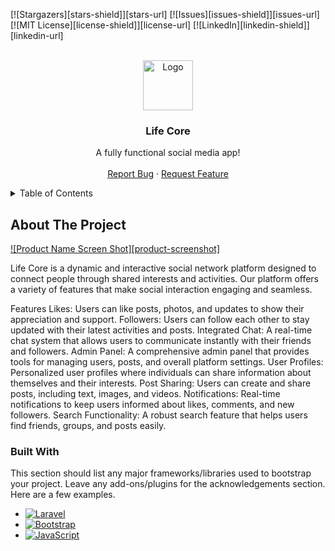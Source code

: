 <!-- PROJECT SHIELDS -->
[![Stargazers][stars-shield]][stars-url]
[![Issues][issues-shield]][issues-url]
[![MIT License][license-shield]][license-url]
[![LinkedIn][linkedin-shield]][linkedin-url]



<!-- PROJECT LOGO -->
<br />
<div align="center">
  <a href="https://github.com/othneildrew/Best-README-Template">
    <img src="images/logo.png" alt="Logo" width="80" height="80">
  </a>

  <h3 align="center">Life Core</h3>

  <p align="center">
    A fully functional social media app!
    <br />
    <br />
    <a href="https://github.com/othneildrew/Best-README-Template/issues/new?labels=bug&template=bug-report---.md">Report Bug</a>
    ·
    <a href="https://github.com/othneildrew/Best-README-Template/issues/new?labels=enhancement&template=feature-request---.md">Request Feature</a>
  </p>
</div>



<!-- TABLE OF CONTENTS -->
<details>
  <summary>Table of Contents</summary>
  <ol>
    <li>
      <a href="#about-the-project">About The Project</a>
      <ul>
        <li><a href="#built-with">Built With</a></li>
      </ul>
    </li>
    <li>
      <a href="#getting-started">Getting Started</a>
      <ul>
        <li><a href="#prerequisites">Prerequisites</a></li>
        <li><a href="#installation">Installation</a></li>
      </ul>
    </li>
    <li><a href="#usage">Usage</a></li>
    <li><a href="#roadmap">Roadmap</a></li>
    <li><a href="#contributing">Contributing</a></li>
    <li><a href="#license">License</a></li>
    <li><a href="#contact">Contact</a></li>
    <li><a href="#acknowledgments">Acknowledgments</a></li>
  </ol>
</details>



<!-- ABOUT THE PROJECT -->
## About The Project

[![Product Name Screen Shot][product-screenshot]](https://example.com)

Life Core is a dynamic and interactive social network platform designed to connect people through shared interests and activities. Our platform offers a variety of features that make social interaction engaging and seamless.

Features
Likes: Users can like posts, photos, and updates to show their appreciation and support.
Followers: Users can follow each other to stay updated with their latest activities and posts.
Integrated Chat: A real-time chat system that allows users to communicate instantly with their friends and followers.
Admin Panel: A comprehensive admin panel that provides tools for managing users, posts, and overall platform settings.
User Profiles: Personalized user profiles where individuals can share information about themselves and their interests.
Post Sharing: Users can create and share posts, including text, images, and videos.
Notifications: Real-time notifications to keep users informed about likes, comments, and new followers.
Search Functionality: A robust search feature that helps users find friends, groups, and posts easily.



### Built With

This section should list any major frameworks/libraries used to bootstrap your project. Leave any add-ons/plugins for the acknowledgements section. Here are a few examples.

* [![Laravel][Laravel.com]][Laravel-url]
* [![Bootstrap][Bootstrap.com]][Bootstrap-url]
* [![JavaScript][JavaScript.com]][JavaScript-url]


[Laravel.com]: https://img.shields.io/badge/Laravel-FF2D20?style=for-the-badge&logo=laravel&logoColor=white
[Laravel-url]: https://laravel.com
[PHP.com]: https://img.shields.io/badge/Laravel-FF2D20?style=for-the-badge&logo=laravel&logoColor=white
[PHP-url]: https://www.php.net/
[JavaScript.com]: https://shields.io/badge/JavaScript-F7DF1E?logo=JavaScript&logoColor=000&style=flat-square
[JavaScript-url]: https://laravel.com
[Bootstrap.com]: https://img.shields.io/badge/Bootstrap-563D7C?style=for-the-badge&logo=bootstrap&logoColor=white
[Bootstrap-url]: https://getbootstrap.com

